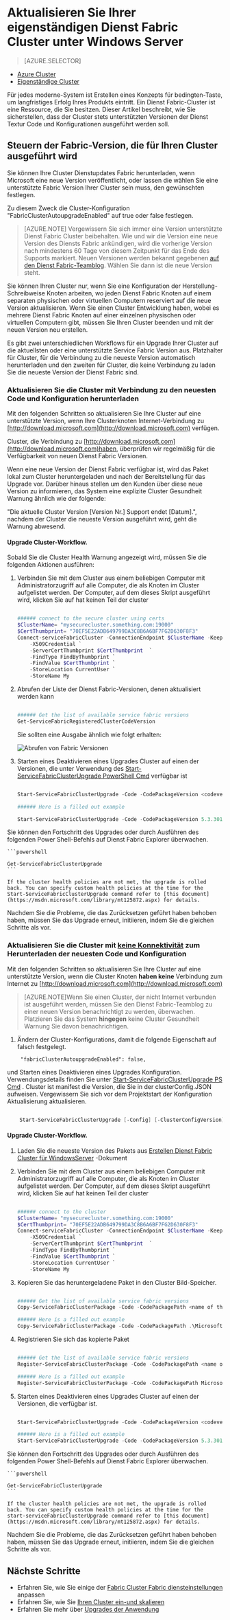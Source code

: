 <properties
   pageTitle="Upgrade von einem eigenständigen Dienst Fabric Cluster unter Windows Server | Microsoft Azure"
   description="Aktualisieren Sie den Dienst Fabric Code und/oder Konfiguration, die einen eigenständigen Dienst Fabric Cluster, einschließlich festlegen Cluster Update-Modus ausgeführt wird."
   services="service-fabric"
   documentationCenter=".net"
   authors="ChackDan"
   manager="timlt"
   editor=""/>

<tags
   ms.service="service-fabric"
   ms.devlang="dotnet"
   ms.topic="article"
   ms.tgt_pltfrm="na"
   ms.workload="na"
   ms.date="10/10/2016"
   ms.author="chackdan"/>


# <a name="upgrade-your-standalone-service-fabric-cluster-on-windows-server"></a>Aktualisieren Sie Ihrer eigenständigen Dienst Fabric Cluster unter Windows Server

> [AZURE.SELECTOR]
- [Azure Cluster](service-fabric-cluster-upgrade.md)
- [Eigenständige Cluster](service-fabric-cluster-upgrade-windows-server.md)

Für jedes moderne-System ist Erstellen eines Konzepts für bedingten-Taste, um langfristiges Erfolg Ihres Produkts eintritt. Ein Dienst Fabric-Cluster ist eine Ressource, die Sie besitzen. Dieser Artikel beschreibt, wie Sie sicherstellen, dass der Cluster stets unterstützten Versionen der Dienst Textur Code und Konfigurationen ausgeführt werden soll.

## <a name="controlling-the-fabric-version-that-runs-on-your-cluster"></a>Steuern der Fabric-Version, die für Ihren Cluster ausgeführt wird

Sie können Ihre Cluster Dienstupdates Fabric herunterladen, wenn Microsoft eine neue Version veröffentlicht, oder lassen die wählen Sie eine unterstützte Fabric Version Ihrer Cluster sein muss, den gewünschten festlegen. 

Zu diesem Zweck die Cluster-Konfiguration "FabricClusterAutoupgradeEnabled" auf true oder false festlegen.


>[AZURE.NOTE] Vergewissern Sie sich immer eine Version unterstützte Dienst Fabric Cluster beibehalten. Wie und wir die Version eine neue Version des Diensts Fabric ankündigen, wird die vorherige Version nach mindestens 60 Tage von diesem Zeitpunkt für das Ende des Supports markiert. Neuen Versionen werden bekannt gegebenen [auf den Dienst Fabric-Teamblog](https://blogs.msdn.microsoft.com/azureservicefabric/ ). Wählen Sie dann ist die neue Version steht. 


Sie können Ihren Cluster nur, wenn Sie eine Konfiguration der Herstellung-Schreibweise Knoten arbeiten, wo jeden Dienst Fabric Knoten auf einem separaten physischen oder virtuellen Computern reserviert auf die neue Version aktualisieren. Wenn Sie einen Cluster Entwicklung haben, wobei es mehrere Dienst Fabric Knoten auf einer einzelnen physischen oder virtuellen Computern gibt, müssen Sie Ihren Cluster beenden und mit der neuen Version neu erstellen.


Es gibt zwei unterschiedlichen Workflows für ein Upgrade Ihrer Cluster auf die aktuellsten oder eine unterstützte Service Fabric Version aus. Platzhalter für Cluster, für die Verbindung zu die neueste Version automatisch herunterladen und den zweiten für Cluster, die keine Verbindung zu laden Sie die neueste Version der Dienst Fabric sind.

### <a name="upgrade-the-clusters-with-connectivity-to-download-the-latest-code-and-configuration"></a>Aktualisieren Sie die Cluster mit Verbindung zu den neuesten Code und Konfiguration herunterladen 

Mit den folgenden Schritten so aktualisieren Sie Ihre Cluster auf eine unterstützte Version, wenn Ihre Clusterknoten Internet-Verbindung zu [http://download.microsoft.com](http://download.microsoft.com) verfügen. 

Cluster, die Verbindung zu [http://download.microsoft.com](http://download.microsoft.com)haben, überprüfen wir regelmäßig für die Verfügbarkeit von neuen Dienst Fabric Versionen.


Wenn eine neue Version der Dienst Fabric verfügbar ist, wird das Paket lokal zum Cluster heruntergeladen und nach der Bereitstellung für das Upgrade vor. Darüber hinaus stellen um den Kunden über diese neue Version zu informieren, das System eine explizite Cluster Gesundheit Warnung ähnlich wie der folgende:

"Die aktuelle Cluster Version [Version Nr.] Support endet [Datum].", nachdem der Cluster die neueste Version ausgeführt wird, geht die Warnung abwesend.


#### <a name="cluster-upgrade-workflow"></a>Upgrade Cluster-Workflow.
 
Sobald Sie die Cluster Health Warnung angezeigt wird, müssen Sie die folgenden Aktionen ausführen:

1. Verbinden Sie mit dem Cluster aus einem beliebigen Computer mit Administratorzugriff auf alle Computer, die als Knoten im Cluster aufgelistet werden. Der Computer, auf dem dieses Skript ausgeführt wird, klicken Sie auf hat keinen Teil der cluster

    ```powershell

    ###### connect to the secure cluster using certs
    $ClusterName= "mysecurecluster.something.com:19000"
    $CertThumbprint= "70EF5E22ADB649799DA3C8B6A6BF7FG2D630F8F3" 
    Connect-serviceFabricCluster -ConnectionEndpoint $ClusterName -KeepAliveIntervalInSec 10 `
        -X509Credential `
        -ServerCertThumbprint $CertThumbprint  `
        -FindType FindByThumbprint `
        -FindValue $CertThumbprint `
        -StoreLocation CurrentUser `
        -StoreName My
    ```

2. Abrufen der Liste der Dienst Fabric-Versionen, denen aktualisiert werden kann

    ```powershell

    ###### Get the list of available service fabric versions 
    Get-ServiceFabricRegisteredClusterCodeVersion
    ```

    Sie sollten eine Ausgabe ähnlich wie folgt erhalten:

    ![Abrufen von Fabric Versionen][getfabversions]

3. Starten eines Deaktivieren eines Upgrades Cluster auf einen der Versionen, die unter Verwendung des [Start-ServiceFabricClusterUpgrade PowerShell Cmd](https://msdn.microsoft.com/library/mt125872.aspx) verfügbar ist

    ```Powershell

    Start-ServiceFabricClusterUpgrade -Code -CodePackageVersion <codeversion#> -Monitored -FailureAction Rollback

    ###### Here is a filled out example

    Start-ServiceFabricClusterUpgrade -Code -CodePackageVersion 5.3.301.9590 -Monitored -FailureAction Rollback
    
    ```
Sie können den Fortschritt des Upgrades oder durch Ausführen des folgenden Power Shell-Befehls auf Dienst Fabric Explorer überwachen.

    ```powershell

    Get-ServiceFabricClusterUpgrade
    ```

    If the cluster health policies are not met, the upgrade is rolled back. You can specify custom health policies at the time for the Start-ServiceFabricClusterUpgrade command refer to [this document](https://msdn.microsoft.com/library/mt125872.aspx) for details. 

Nachdem Sie die Probleme, die das Zurücksetzen geführt haben behoben haben, müssen Sie das Upgrade erneut, initiieren, indem Sie die gleichen Schritte als vor.


### <a name="upgrade-the-clusters-with-uno-connectivityu-to-download-the-latest-code-and-configuration"></a>Aktualisieren Sie die Cluster mit <U>keine Konnektivität</u> zum Herunterladen der neuesten Code und Konfiguration

Mit den folgenden Schritten so aktualisieren Sie Ihre Cluster auf eine unterstützte Version, wenn die Cluster Knoten **haben keine** Verbindung zum Internet zu [http://download.microsoft.com](http://download.microsoft.com) 


>[AZURE.NOTE]Wenn Sie einen Cluster, der nicht Internet verbunden ist ausgeführt werden, müssen Sie den Dienst Fabric-Teamblog zu einer neuen Version benachrichtigt zu werden, überwachen. Platzieren Sie das System **hingegen** keine Cluster Gesundheit Warnung Sie davon benachrichtigen.  

1. Ändern der Cluster-Konfigurations, damit die folgende Eigenschaft auf falsch festgelegt.

        "fabricClusterAutoupgradeEnabled": false,

und Starten eines Deaktivieren eines Upgrades Konfiguration. Verwendungsdetails finden Sie unter [Start-ServiceFabricClusterUpgrade PS Cmd](https://msdn.microsoft.com/library/mt125872.aspx) . Cluster ist manifest die Version, die Sie in der clusterConfig.JSON aufweisen. Vergewissern Sie sich vor dem Projektstart der Konfiguration Aktualisierung aktualisieren.

```powershell

    Start-ServiceFabricClusterUpgrade [-Config] [-ClusterConfigVersion] -FailureAction Rollback -Monitored 

```

#### <a name="cluster-upgrade-workflow"></a>Upgrade Cluster-Workflow.
 


1. Laden Sie die neueste Version des Pakets aus [Erstellen Dienst Fabric Cluster für WindowsServer](service-fabric-cluster-creation-for-windows-server.md) -Dokument 


1. Verbinden Sie mit dem Cluster aus einem beliebigen Computer mit Administratorzugriff auf alle Computer, die als Knoten im Cluster aufgelistet werden. Der Computer, auf dem dieses Skript ausgeführt wird, klicken Sie auf hat keinen Teil der cluster 

    ```powershell

    ###### connect to the cluster
    $ClusterName= "mysecurecluster.something.com:19000"
    $CertThumbprint= "70EF5E22ADB649799DA3C8B6A6BF7FG2D630F8F3" 
    Connect-serviceFabricCluster -ConnectionEndpoint $ClusterName -KeepAliveIntervalInSec 10 `
        -X509Credential `
        -ServerCertThumbprint $CertThumbprint  `
        -FindType FindByThumbprint `
        -FindValue $CertThumbprint `
        -StoreLocation CurrentUser `
        -StoreName My
    ```

2. Kopieren Sie das heruntergeladene Paket in den Cluster Bild-Speicher.

    ```powershell

    ###### Get the list of available service fabric versions 
    Copy-ServiceFabricClusterPackage -Code -CodePackagePath <name of the .cab file including the path to it> -ImageStoreConnectionString "fabric:ImageStore"

    ###### Here is a filled out example
    Copy-ServiceFabricClusterPackage -Code -CodePackagePath .\MicrosoftAzureServiceFabric.5.3.301.9590.cab -ImageStoreConnectionString "fabric:ImageStore"


    ```

2. Registrieren Sie sich das kopierte Paket 

    ```powershell

    ###### Get the list of available service fabric versions 
    Register-ServiceFabricClusterPackage -Code -CodePackagePath <name of the .cab file> 

    ###### Here is a filled out example
    Register-ServiceFabricClusterPackage -Code -CodePackagePath MicrosoftAzureServiceFabric.5.3.301.9590.cab

     ```


3. Starten eines Deaktivieren eines Upgrades Cluster auf einen der Versionen, die verfügbar ist. 

    ```Powershell

    Start-ServiceFabricClusterUpgrade -Code -CodePackageVersion <codeversion#> -Monitored -FailureAction Rollback

    ###### Here is a filled out example
    Start-ServiceFabricClusterUpgrade -Code -CodePackageVersion 5.3.301.9590 -Monitored -FailureAction Rollback
    
    ```
Sie können den Fortschritt des Upgrades oder durch Ausführen des folgenden Power Shell-Befehls auf Dienst Fabric Explorer überwachen.

    ```powershell

    Get-ServiceFabricClusterUpgrade
    ```

    If the cluster health policies are not met, the upgrade is rolled back. You can specify custom health policies at the time for the start-serviceFabricClusterUpgrade command refer to [this document](https://msdn.microsoft.com/library/mt125872.aspx) for details. 

Nachdem Sie die Probleme, die das Zurücksetzen geführt haben behoben haben, müssen Sie das Upgrade erneut, initiieren, indem Sie die gleichen Schritte als vor.



## <a name="next-steps"></a>Nächste Schritte
- Erfahren Sie, wie Sie einige der [Fabric Cluster Fabric diensteinstellungen](service-fabric-cluster-fabric-settings.md) anpassen
- Erfahren Sie, wie Sie [Ihren Cluster ein-und skalieren](service-fabric-cluster-scale-up-down.md)
- Erfahren Sie mehr über [Upgrades der Anwendung](service-fabric-application-upgrade.md)

<!--Image references-->
[getfabversions]: ./media/service-fabric-cluster-upgrade-windows-server/getfabversions.PNG
